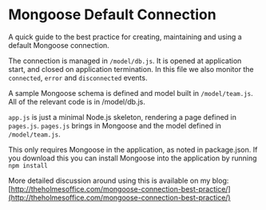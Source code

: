 Mongoose Default Connection
===========================

A quick guide to the best practice for creating, maintaining and using a default Mongoose connection.

The connection is managed in `/model/db.js`. It is opened at application start, and closed on application termination. In this file we also monitor the `connected`, `error` and `disconnected` events.

A sample Mongoose schema is defined and model built in `/model/team.js`.
All of the relevant code is in /model/db.js.

`app.js` is just a minimal Node.js skeleton, rendering a page defined in `pages.js`. `pages.js` brings in Mongoose and the model defined in `/model/team.js`.

This only requires Mongoose in the application, as noted in package.json. If you download this you can install Mongoose into the application by running `npm install`

More detailed discussion around using this is available on my blog: [http://theholmesoffice.com/mongoose-connection-best-practice/](http://theholmesoffice.com/mongoose-connection-best-practice/)